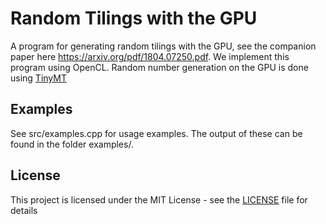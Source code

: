 # Random Tilings with the GPU
A program for generating random tilings with the GPU, see the companion paper here https://arxiv.org/pdf/1804.07250.pdf. We implement this program using OpenCL. Random number generation on the GPU is done using [TinyMT](https://github.com/MersenneTwister-Lab/TinyMT)


## Examples
See src/examples.cpp for usage examples. The output of these can be found in the folder examples/.

## License

This project is licensed under the MIT License - see the [LICENSE](LICENSE) file for details
